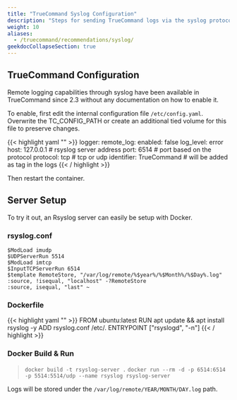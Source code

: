 ```yaml
---
title: "TrueCommand Syslog Configuration"
description: "Steps for sending TrueCommand logs via the syslog protocol."
weight: 10
aliases:
  - /truecommand/recommendations/syslog/
geekdocCollapseSection: true
---
```


## TrueCommand Configuration

Remote logging capabilities through syslog have been available in TrueCommand since 2.3 without any documentation on how to enable it.

To enable, first edit the internal configuration file `/etc/config.yaml`. Overwrite the TC_CONFIG_PATH or create an additional tied volume for this file to preserve changes.

{{< highlight yaml "" >}}
logger:
  remote_log:
    enabled: false
    log_level: error
    host: 127.0.0.1           # rsyslog server address
    port: 6514                # port based on the protocol
    protocol: tcp             # tcp or udp
    identifier: TrueCommand   # will be added as tag in the logs
{{< / highlight >}}

Then restart the container.


## Server Setup

To try it out, an Rsyslog server can easily be setup with Docker.

### rsyslog.conf

```
$ModLoad imudp
$UDPServerRun 5514
$ModLoad imtcp
$InputTCPServerRun 6514
$template RemoteStore, "/var/log/remote/%$year%/%$Month%/%$Day%.log"
:source, !isequal, "localhost" -?RemoteStore
:source, isequal, "last" ~
```

### Dockerfile

{{< highlight yaml "" >}}
FROM ubuntu:latest
RUN apt update && apt install rsyslog -y
ADD rsyslog.conf /etc/.
ENTRYPOINT ["rsyslogd", "-n"]
{{< / highlight >}}


### Docker Build & Run

> `docker build -t rsyslog-server .`
> `docker run --rm -d -p 6514:6514 -p 5514:5514/udp --name rsyslog rsyslog-server`

Logs will be stored under the `/var/log/remote/YEAR/MONTH/DAY.log` path.
